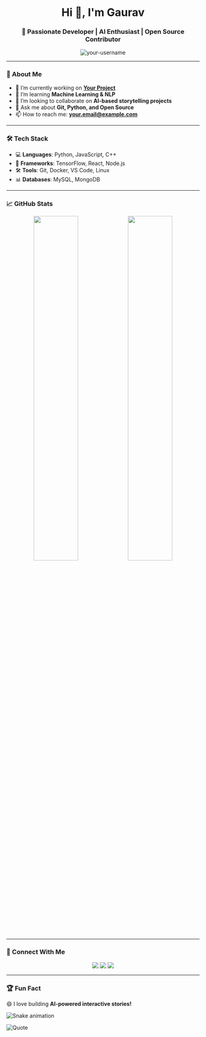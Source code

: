 <h1 align="center">Hi 👋, I'm Gaurav</h1>
<h3 align="center">🚀 Passionate Developer | AI Enthusiast | Open Source Contributor</h3>

<p align="center">
  <img src="https://komarev.com/ghpvc/?username=your-username&label=Profile%20Views&color=0e75b6&style=flat" alt="your-username" />
</p>

---

### 🚀 About Me  
- 🔭 I’m currently working on **[Your Project](https://github.com/your-project-link)**  
- 🌱 I’m learning **Machine Learning & NLP**  
- 👯 I’m looking to collaborate on **AI-based storytelling projects**  
- 💬 Ask me about **Git, Python, and Open Source**  
- 📫 How to reach me: **[your.email@example.com](mailto:your.email@example.com)**  

---

### 🛠 Tech Stack
- 💻 **Languages**: Python, JavaScript, C++  
- 🚀 **Frameworks**: TensorFlow, React, Node.js  
- 🛠 **Tools**: Git, Docker, VS Code, Linux  
- 📊 **Databases**: MySQL, MongoDB  

---

### 📈 GitHub Stats
<p align="center">
  <img width="48%" src="https://github-readme-stats.vercel.app/api?username=your-username&show_icons=true&theme=radical" />
  <img width="48%" src="https://github-readme-streak-stats.herokuapp.com/?user=your-username&theme=radical" />
</p>

---

### 🔗 Connect With Me
<p align="center">
  <a href="https://linkedin.com/in/your-profile"><img src="https://img.shields.io/badge/LinkedIn-%230077B5.svg?style=for-the-badge&logo=linkedin&logoColor=white"></a>
  <a href="https://twitter.com/your-profile"><img src="https://img.shields.io/badge/Twitter-%231DA1F2.svg?style=for-the-badge&logo=twitter&logoColor=white"></a>
  <a href="https://dev.to/your-profile"><img src="https://img.shields.io/badge/DEV.to-%23000000.svg?style=for-the-badge&logo=dev.to&logoColor=white"></a>
</p>

---

### 🏆 Fun Fact
😄 I love building **AI-powered interactive stories!**  


![Snake animation](https://github.com/your-username/your-username/blob/output/github-contribution-grid-snake.svg)

![Quote](https://quotes-github-readme.vercel.app/api?type=horizontal&theme=radical)


